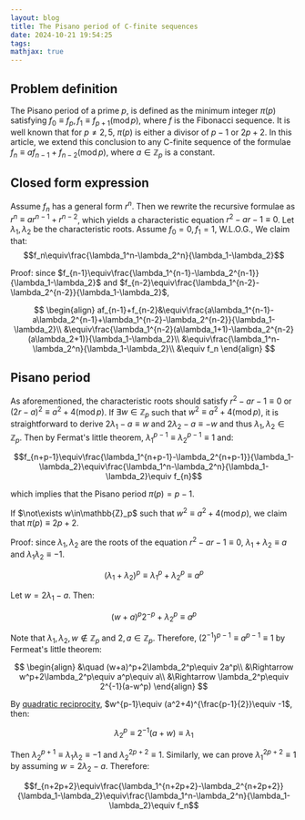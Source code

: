 ```yaml
---
layout: blog
title: The Pisano period of C-finite sequences
date: 2024-10-21 19:54:25
tags:
mathjax: true
---
```


## Problem definition
The Pisano period of a prime $p$, is defined as the minimum integer $\pi(p)$ satisfying $f_0\equiv f_p,f_1\equiv f_{p+1}(\operatorname{mod} p)$, where $f$ is the Fibonacci sequence. It is well known that for $p\not=2,5$, $\pi(p)$ is either a divisor of $p-1$ or $2p+2$. In this article, we extend this conclusion to any C-finite sequence of the formulae $f_n\equiv af_{n-1}+f_{n-2}(\operatorname{mod} p)$, where $a\in\mathbb{Z}_p$ is a constant.

## Closed form expression

Assume $f_n$ has a general form $r^n$. Then we rewrite the recursive formulae as $r^n\equiv ar^{n-1}+r^{n-2}$, which yields a characteristic equation $r^2-ar-1\equiv 0$. Let $\lambda_1,\lambda_2$ be the characteristic roots. Assume $f_0=0,f_1=1$, W.L.O.G., We claim that:
$$f_n\equiv\frac{\lambda_1^n-\lambda_2^n}{\lambda_1-\lambda_2}$$

Proof: since $f_{n-1}\equiv\frac{\lambda_1^{n-1}-\lambda_2^{n-1}}{\lambda_1-\lambda_2}$ and $f_{n-2}\equiv\frac{\lambda_1^{n-2}-\lambda_2^{n-2}}{\lambda_1-\lambda_2}$,

$$
\begin{align}
af_{n-1}+f_{n-2}&\equiv\frac{a\lambda_1^{n-1}-a\lambda_2^{n-1}+\lambda_1^{n-2}-\lambda_2^{n-2}}{\lambda_1-\lambda_2}\\
&\equiv\frac{\lambda_1^{n-2}(a\lambda_1+1)-\lambda_2^{n-2}(a\lambda_2+1)}{\lambda_1-\lambda_2}\\
&\equiv\frac{\lambda_1^n-\lambda_2^n}{\lambda_1-\lambda_2}\\
&\equiv f_n
\end{align}
$$

## Pisano period
As aforementioned, the characteristic roots should satisfy $r^2-ar-1\equiv 0$ or $(2r-a)^2\equiv a^2+4(\operatorname{mod}p)$. If $\exists w\in\mathbb{Z}_p$ such that $w^2\equiv a^2+4(\operatorname{mod} p)$, it is straightforward to derive $2\lambda_1-a\equiv w$ and $2\lambda_2-a\equiv-w$ and thus $\lambda_1,\lambda_2\in\mathbb{Z}_p$. Then by Fermat's little theorem, $\lambda_1^{p-1}\equiv\lambda_2^{p-1}\equiv 1$ and:

$$f_{n+p-1}\equiv\frac{\lambda_1^{n+p-1}-\lambda_2^{n+p-1}}{\lambda_1-\lambda_2}\equiv\frac{\lambda_1^n-\lambda_2^n}{\lambda_1-\lambda_2}\equiv f_{n}$$

which implies that the Pisano period $\pi(p)=p-1$.

If $\not\exists w\in\mathbb{Z}_p$ such that $w^2\equiv a^2+4(\operatorname{mod} p)$, we claim that $\pi(p)\equiv2p+2$.

Proof: since $\lambda_1,\lambda_2$ are the roots of the equation $r^2-ar-1\equiv 0$, $\lambda_1+\lambda_2\equiv a$ and $\lambda_1\lambda_2\equiv -1$.

$$(\lambda_1+\lambda_2)^p\equiv \lambda_1^{p}+\lambda_2^p\equiv a^p$$

Let $w=2\lambda_1-a$. Then:

$$(w+a)^p2^{-p}+\lambda_2^p\equiv a^p$$

Note that $\lambda_1,\lambda_2,w\not\in\mathbb{Z}_p$ and $2,a\in\mathbb{Z}_p$. Therefore, $\left(2^{-1}\right)^{p-1}\equiv a^{p-1}\equiv 1$ by Fermeat's little theorem:

$$
\begin{align}
&\quad (w+a)^p+2\lambda_2^p\equiv 2a^p\\
&\Rightarrow w^p+2\lambda_2^p\equiv a^p\equiv a\\
&\Rightarrow \lambda_2^p\equiv 2^{-1}(a-w^p)
\end{align}
$$

By [quadratic reciprocity](https://en.wikipedia.org/wiki/Quadratic_reciprocity), $w^{p-1}\equiv (a^2+4)^{\frac{p-1}{2}}\equiv -1$, then:

$$\lambda_2^p\equiv2^{-1}(a+w)\equiv \lambda_1$$

Then $\lambda_2^{p+1}\equiv \lambda_1\lambda_2\equiv -1$ and $\lambda_2^{2p+2}\equiv 1$. Similarly, we can prove $\lambda_1^{2p+2}\equiv 1$ by assuming $w=2\lambda_2-a$. Therefore:

$$f_{n+2p+2}\equiv\frac{\lambda_1^{n+2p+2}-\lambda_2^{n+2p+2}}{\lambda_1-\lambda_2}\equiv\frac{\lambda_1^n-\lambda_2^n}{\lambda_1-\lambda_2}\equiv f_n$$